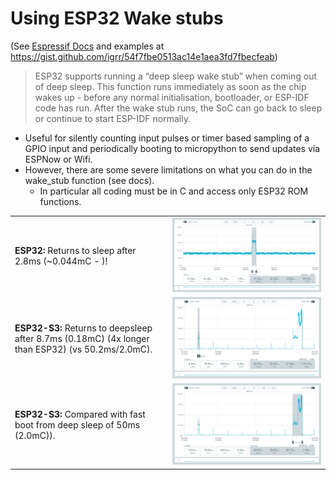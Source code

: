 # Using ESP32 Wake stubs

(See [Espressif
Docs](https://docs.espressif.com/projects/esp-idf/en/latest/esp32/api-guides/deep-sleep-stub.html)
and examples at <https://gist.github.com/igrr/54f7fbe0513ac14e1aea3fd7fbecfeab>)

> ESP32 supports running a “deep sleep wake stub” when coming out of deep sleep.
This function runs immediately as soon as the chip wakes up - before any normal
initialisation, bootloader, or ESP-IDF code has run. After the wake stub runs,
the SoC can go back to sleep or continue to start ESP-IDF normally.

- Useful for silently counting input pulses or timer based sampling of a GPIO
  input and periodically booting to micropython to send updates via ESPNow or
  Wifi.
- However, there are some severe limitations on what you can do in the wake_stub
  function (see docs).
  - In particular all coding must be in C and access only ESP32 ROM functions.

|   |   |
|---|---|
**ESP32:** Returns to sleep after 2.8ms (~0.044mC - )! | ![_](./images/ppk-2-ESP32-wake-stub.png)
**ESP32-S3:** Returns to deepsleep after 8.7ms (0.18mC) (4x longer than ESP32) (vs 50.2ms/2.0mC). | ![_](./images/ppk-2-esp32s3-wake-stub.png)
**ESP32-S3:** Compared with fast boot from deep sleep  of 50ms (2.0mC)). |  ![_](./images/ppk-2-esp32s3-wake-stub-fast-boot.png)
